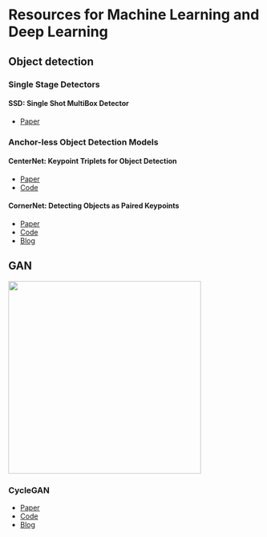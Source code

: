 # Resources for Machine Learning and Deep Learning

## Object detection
### Single Stage Detectors
#### SSD: Single Shot MultiBox Detector
* [Paper](https://arxiv.org/abs/1512.02325)

### Anchor-less Object Detection Models
#### CenterNet: Keypoint Triplets for Object Detection
* [Paper](https://arxiv.org/abs/1904.08189)
* [Code](https://github.com/xingyizhou/CenterNet)

#### CornerNet: Detecting Objects as Paired Keypoints
* [Paper](https://arxiv.org/abs/1808.01244)
* [Code](https://github.com/princeton-vl/CornerNet)
* [Blog](https://opencv.org/latest-trends-of-object-detection-from-cornernet-to-centernet-explained-part-i-cornernet/)


## GAN
<img src='https://github.com/junyanz/CycleGAN/blob/master/imgs/horse2zebra.gif' align="center" width=384>
<br>

### CycleGAN
* [Paper](https://arxiv.org/pdf/1703.10593.pdf)
* [Code](https://github.com/junyanz/CycleGAN)
* [Blog](https://hardikbansal.github.io/CycleGANBlog/)
